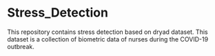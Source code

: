 # Stress_Detection

This repository contains stress detection  based on dryad dataset.  This dataset is a collection of biometric data of nurses during the COVID-19 outbreak. 
